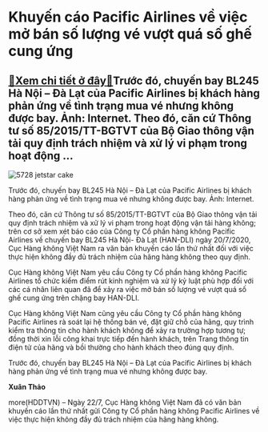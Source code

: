 Khuyến cáo Pacific Airlines về việc mở bán số lượng vé vượt quá số ghế cung ứng
===============================================================================

[:gift:Xem chi tiết ở đây:gift:](https://hddtvn.com/khuyen-cao-pacific-airlines-ve-viec-mo-ban-so-luong-ve-vuot-qua-so-ghe-cung-ung/)Trước đó, chuyến bay BL245 Hà Nội – Đà Lạt của Pacific Airlines bị khách hàng phản ứng về tình trạng mua vé nhưng không được bay. Ảnh: Internet. Theo đó, căn cứ Thông tư số 85/2015/TT-BGTVT của Bộ Giao thông vận tải quy định trách nhiệm và xử lý vi phạm trong hoạt động …
-------------------------------------------------------------------------------------------------------------------------------------------------------------------------------------------------------------------------------------------------------------------------------





![5728 jetstar cake](https://haiquanonline.com.vn/stores/news_dataimages/thaodx/072020/22/15/in_article/5728_jetstar_cake.jpg?rt=20200722171417 "undefined")



Trước đó, chuyến bay BL245 Hà Nội – Đà Lạt của Pacific Airlines bị khách hàng phản ứng về tình trạng mua vé nhưng không được bay. Ảnh: Internet.






Theo đó, căn cứ Thông tư số 85/2015/TT-BGTVT của Bộ Giao thông vận tải quy định trách nhiệm và xử lý vi phạm trong hoạt động vận tải hàng không; trên cơ sở xem xét báo cáo của Công ty Cổ phần hàng không Pacific Airlines về chuyến bay BL245 Hà Nội- Đà Lạt (HAN-DLI) ngày 20/7/2020, Cục Hàng không Việt Nam ra văn bản khuyến cáo lần thứ nhất đối với việc thực hiện không đầy đủ trách nhiệm của hãng hàng không theo quy định.


Cục Hàng không Việt Nam yêu cầu Công ty Cổ phần hàng không Pacific Airlines tổ chức kiểm điểm rút kinh nghiệm và xử lý kỷ luật phù hợp đối với các cá nhân liên quan đã để xảy ra việc mở bán số lượng vé vượt quá số ghế cung ứng trên chặng bay HAN-DLI.


Cục Hàng không Việt Nam cũng yêu cầu Công ty Cổ phần hàng không Pacific Airlines rà soát lại hệ thống bán vé, đặt giữ chỗ của hãng, quy trình kiểm tra thông tin cho hành khách không để xảy ra trường hợp tương tự; đồng thời xin lỗi công khai trực tiếp đến hành khách, trên Trang thông tin điện tử của hãng và bồi thường cho hành khách theo đúng quy định.


Trước đó, chuyến bay BL245 Hà Nội – Đà Lạt của Pacific Airlines bị khách hàng phản ứng về tình trạng mua vé nhưng không được bay.




**Xuân Thảo**



more(HDDTVN) – Ngày 22/7, Cục Hàng không Việt Nam đã có văn bản khuyến cáo lần thứ nhất gửi Công ty Cổ phần hàng không Pacific Airlines về việc thực hiện không đầy đủ trách nhiệm của hãng hàng không.

